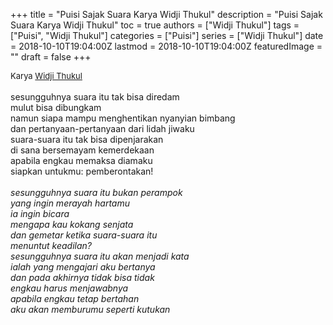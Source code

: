 +++
title = "Puisi Sajak Suara Karya Widji Thukul"
description = "Puisi Sajak Suara Karya Widji Thukul"
toc = true
authors = ["Widji Thukul"]
tags = ["Puisi", "Widji Thukul"]
categories = ["Puisi"]
series = ["Widji Thukul"]
date = 2018-10-10T19:04:00Z
lastmod = 2018-10-10T19:04:00Z
featuredImage = ""
draft = false
+++

<div style="text-align: justify;">
<div style="font-size: small;">Karya <a href="/authors/widji-thukul/" target="_blank">Widji Thukul</a></div><br />
sesungguhnya suara itu tak bisa diredam<br />mulut bisa dibungkam<br />namun siapa mampu menghentikan nyanyian bimbang<br />dan pertanyaan-pertanyaan dari lidah jiwaku<br />suara-suara itu tak bisa dipenjarakan<br />di sana bersemayam kemerdekaan<br />apabila engkau memaksa diamaku<br />siapkan untukmu: pemberontakan!<br /><br /></i><i>sesungguhnya suara itu bukan perampok<br />yang ingin merayah hartamu<br />ia ingin bicara<br />mengapa kau kokang senjata<br />dan gemetar ketika suara-suara itu<br />menuntut keadilan?<br />sesungguhnya suara itu akan menjadi kata<br />ialah yang mengajari aku bertanya<br />dan pada akhirnya tidak bisa tidak<br />engkau harus menjawabnya<br />apabila engkau tetap bertahan<br />aku akan memburumu seperti kutukan</div>
